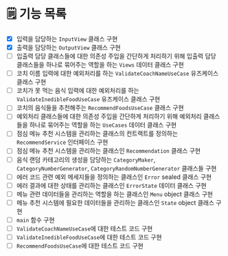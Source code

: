# 🗒️ 기능 목록
- [X] 입력을 담당하는 `InputView` 클래스 구현
- [X] 출력을 담당하는 `OutputView` 클래스 구현
- [ ] 입출력 담당 클래스들에 대한 의존성 주입을 간단하게 처리하기 위해 입출력 담당 클래스들을 하나로 묶어주는 역할을 하는 `Views` 데이터 클래스 구현
- [ ] 코치 이름 입력에 대한 예외처리를 하는 `ValidateCoachNameUseCase` 유즈케이스 클래스 구현
- [ ] 코치가 못 먹는 음식 입력에 대한 예외처리를 하는 `ValidateInedibleFoodUseCase` 유즈케이스 클래스 구현
- [ ] 코치의 음식들을 추천해주는 `RecommendFoodsUseCase` 클래스 구현
- [ ] 예외처리 클래스들에 대한 의존성 주입을 간단하게 처리하기 위해 예외처리 클래스들을 하나로 묶어주는 역할을 하는 `UseCases` 데이터 클래스 구현
- [ ] 점심 메뉴 추천 시스템을 관리하는 클래스의 컨트랙트를 정의하는 `RecommendService` 인터페이스 구현
- [ ] 점심 메뉴 추천 시스템을 관리하는 클래스인 `Recommendation` 클래스 구현
- [ ] 음식 랜덤 카테고리의 생성을 담당하는 `CategoryMaker`, `CategoryNumberGenerator`, `CategoryRandomNumberGenerator` 클래스들 구현
- [ ] 에러 코드 관련 예외 메세지들을 정의하는 클래스인 `Error` sealed 클래스 구현
- [ ] 에러 결과에 대한 상태를 관리하는 클래스인 `ErrorState` 데이터 클래스 구현
- [ ] 메뉴 관련 데이터들을 관리하는 역할을 하는 클래스인 `Menu` object 클래스 구현
- [ ] 메뉴 추천 시스템에 필요한 데이터들을 관리하는 클래스인 `State` object 클래스 구현
- [ ] `main` 함수 구현
- [ ] `ValidateCoachNameUseCase`에 대한 테스트 코드 구현
- [ ] `ValidateInedibleFoodUseCase`에 대한 테스트 코드 구현
- [ ] `RecommendFoodsUseCase`에 대한 테스트 코드 구현
